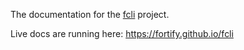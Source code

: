 The documentation for the [fcli](https://github.com/fortify/fcli) project.

Live docs are running here: https://fortify.github.io/fcli